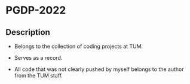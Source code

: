 # PGDP-2022
## Description
- Belongs to the collection of coding projects at TUM.


- Serves as a record. 


- All code that was not clearly pushed by myself belongs to the author from the TUM staff.
